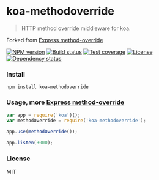 # koa-methodoverride

> HTTP method override middleware for koa.

Forked from [Express method-override][]


[![NPM version][npm-img]][npm-url]
[![Build status][travis-img]][travis-url]
[![Test coverage][coveralls-img]][coveralls-url]
[![License][license-img]][license-url]
[![Dependency status][david-img]][david-url]

### Install

```
npm install koa-methodoverride
```

### Usage, more [Express method-override][]

```js
var app = require('koa')();
var methodOverride = require('koa-methodoverride');

app.use(methodOverride());

app.listen(3000);
```


### License

MIT


[Express method-override]: https://github.com/expressjs/method-override


[npm-img]: https://img.shields.io/npm/v/koa-methodoverride.svg?style=flat-square
[npm-url]: https://npmjs.org/package/koa-methodoverride
[travis-img]: https://img.shields.io/travis/koa-modules/methodoverride.svg?style=flat-square
[travis-url]: https://travis-ci.org/koa-modules/methodoverride
[coveralls-img]: https://img.shields.io/coveralls/koa-modules/methodoverride.svg?style=flat-square
[coveralls-url]: https://coveralls.io/r/koa-modules/methodoverride?branch=master
[license-img]: https://img.shields.io/badge/license-MIT-green.svg?style=flat-square
[license-url]: LICENSE
[david-img]: https://img.shields.io/david/koa-modules/methodoverride.svg?style=flat-square
[david-url]: https://david-dm.org/koa-modules/methodoverride
